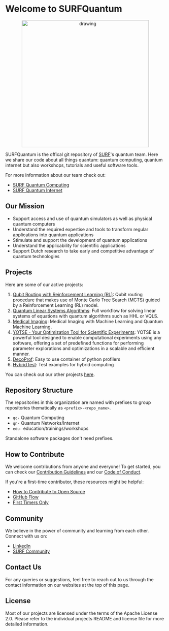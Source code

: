 # Welcome to SURFQuantum
<p align="center">
<img src="https://avatars.githubusercontent.com/u/137903479?s=400&u=76d4ce819c6488cb689b7915ae0d5e26bbcfafb2&v=4" alt="drawing" width="400"/>
</p>

SURFQuantum is the offical git repository of [SURF](https://www.surf.nl/)'s quantum team. Here we share our code about all things quantum: quantum computing, quantum internet but also workshops, tutorials and useful software tools.

For more information about our team check out:
- [SURF Quantum Computing](https://www.surf.nl/quantum-computing)
- [SURF Quantum Internet](https://www.surf.nl/quantum-internet)

## Our Mission
- Support access and use of quantum simulators as well as physical quantum computers
- Understand the required expertise and tools to transform regular applications into quantum applications
- Stimulate and support the development of quantum applications
- Understand the applicability for scientific applications
- Support Dutch research to take early and competitive advantage of quantum technologies

## Projects

Here are some of our active projects:

1. [Qubit Routing with Reinforcement Learning (RL)](https://github.com/SURFQuantum/qc-quantum-routing-optimization): Qubit routing procedure that makes use of Monte Carlo Tree Search (MCTS) guided by a Reinforcement Learning (RL) model.
2. [Quantum Linear Systems Algorithms](https://github.com/SURFQuantum/qc-quantum-linear-systems): Full workflow for solving linear systems of equations with quantum algorithms such as HHL or VQLS.
3. [Medical Imaging](https://github.com/SURFQuantum/qc-medical-imaging): Medical Imaging with Machine Learning and Quantum Machine Learning.
4. [YOTSE - Your Optimization Tool for Scientific Experiments](https://github.com/SURFQuantum/yotse): YOTSE is a powerful tool designed to enable computational experiments using any software, offering a set of predefined functions for performing parameter explorations and optimizations in a scalable and efficient manner.
5. [DecoProf](https://github.com/SURFQuantum/decoprof): Easy to use container of python profilers
6. [HybridTest](https://github.com/SURFQuantum/hybrid-test): Test examples for hybrid computing

You can check out our other projects [here](https://github.com/orgs/SURFQuantum/repositories).

## Repository Structure

The repositories in this organization are named with prefixes to group repositories thematically as `<prefix>-<repo_name>`.
- `qc-` Quantum Computing
- `qn-` Quantum Networks/Internet
- `edu-` education/trainings/workshops
  
Standalone software packages don't need prefixes.

## How to Contribute

We welcome contributions from anyone and everyone! To get started, you can check our [Contribution Guidelines](contribution_guidelines.md) and our [Code of Conduct](contribution_guidelines.md).

If you're a first-time contributor, these resources might be helpful:

- [How to Contribute to Open Source](https://opensource.guide/how-to-contribute/)
- [GitHub Flow](https://guides.github.com/introduction/flow/)
- [First Timers Only](https://www.firsttimersonly.com/)

## Community

We believe in the power of community and learning from each other. Connect with us on:

- [LinkedIn](https://www.linkedin.com/company/surf)
- [SURF Community](https://communities.surf.nl/future-computing-and-networking)


## Contact Us

For any queries or suggestions, feel free to reach out to us through the contact information on our websites at the top of this page.

## License

Most of our projects are licensed under the terms of the Apache License 2.0. Please refer to the individual projects README and license file for more detailed information.
